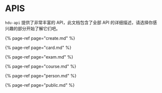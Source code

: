 # APIS

`hdu-api` 提供了非常丰富的 API，此文档包含了全部 API 的详细描述，请选择你感兴趣的部分开始了解它们吧。

{% page-ref page="create.md" %}

{% page-ref page="card.md" %}

{% page-ref page="exam.md" %}

{% page-ref page="course.md" %}

{% page-ref page="person.md" %}

{% page-ref page="public.md" %}

